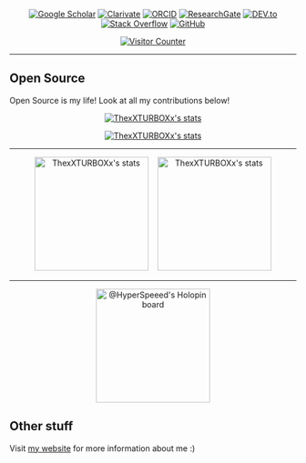 <p align="center">
    <a href="https://scholar.google.com/citations?user=ZIxgpOEAAAAJ" target="_blank"><img alt="Google Scholar" src="https://img.shields.io/badge/-Google%20Scholar-8888ff?style=flat-square&logo=Google%20Scholar&logoColor=white"></a>
    <a href="https://www.webofscience.com/wos/author/record/2786889" target="_blank"><img alt="Clarivate" src="https://img.shields.io/badge/-Web%20of%20Science-29527a?style=flat-square&logo=Clarivate&logoColor=white"></a>
    <a href="https://orcid.org/0000-0003-0181-7648" target="_blank"><img alt="ORCID" src="https://img.shields.io/badge/-ORCID-A6CE39?style=flat-square&logo=ORCID&logoColor=white"></a>
    <a href="https://www.researchgate.net/profile/Nico_Mexis" target="_blank"><img alt="ResearchGate" src="https://img.shields.io/badge/-ResearchGate-00CCBB?style=flat-square&logo=ResearchGate&logoColor=white"></a>
    <a href="https://dev.to/thexxturboxx" target="_blank"><img alt="DEV.to" src="https://img.shields.io/badge/-DEV.to-000000?style=flat-square&logo=DEV.to&logoColor=white"></a>
    <a href="https://stackoverflow.com/users/5894824/thexxturboxx" target="_blank"><img alt="Stack Overflow" src="https://img.shields.io/badge/-Stack%20Overflow-FE7A16?style=flat-square&logo=Stack-Overflow&logoColor=white"></a>
    <a href="https://github.com/ThexXTURBOXx" target="_blank"><img alt="GitHub" src="https://img.shields.io/badge/-@ThexXTURBOXx-000000?style=flat-square&logo=GitHub&logoColor=white"></a>
</p>

<p align="center">
    <a href="https://github.com/ThexXTURBOXx"><img alt="Visitor Counter" src="https://komarev.com/ghpvc/?username=ThexXTURBOXx&style=flat-square&color=red"></a>
</p>

---


## Open Source

Open Source is my life! Look at all my contributions below!


<p align="center">
  <a href="https://github.com/ThexXTURBOXx"><img src="https://github-profile-trophy.vercel.app/?username=ThexXTURBOXx&row=1&theme=tokyonight&no-bg=true" alt="ThexXTURBOXx's stats" /></a>
</p>

<p align="center">
  <a href="https://github.com/ThexXTURBOXx"><img src="https://github-readme-streak-stats.herokuapp.com/?user=ThexXTURBOXx&theme=tokyonight&background=00000000" alt="ThexXTURBOXx's stats" /></a>
</p>

---

<p align="center">
  <a href="https://github.com/ThexXTURBOXx"><img src="https://github-readme-stats-thexxturboxx.vercel.app/api/top-langs?username=ThexXTURBOXx&count_private=true&show_icons=true&locale=en&layout=compact&theme=tokyonight&bg_color=00000000" alt="ThexXTURBOXx's stats" height="200" /></a>&nbsp;&nbsp;&nbsp;
  <a href="https://github.com/ThexXTURBOXx"><img src="https://github-readme-stats-thexxturboxx.vercel.app/api?username=ThexXTURBOXx&show_icons=true&locale=en&include_all_commits=true&theme=tokyonight&bg_color=00000000" alt="ThexXTURBOXx's stats" height="200" /></a>
</p>

---

<p align="center">
  <a href="https://holopin.io/@HyperSpeeed"><img src="https://holopin.io/api/user/board?user=HyperSpeeed" alt="@HyperSpeeed's Holopin board" height="200" /></a>
</p>


## Other stuff

Visit [my website](https://nmexis.me/) for more information about me :)
